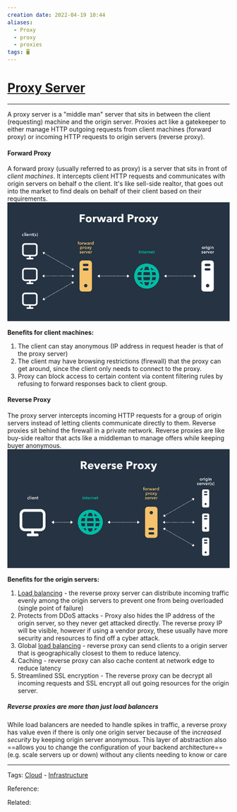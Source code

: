 ```yaml
---
creation date: 2022-04-19 10:44
aliases:
  - Proxy
  - proxy
  - proxies
tags: 🖥️
---
```


# [Proxy Server](Proxy%20Server.md)
---
A proxy server is a "middle man" server that sits in between the client (requesting) machine and the origin server. Proxies act like a gatekeeper to either manage HTTP outgoing requests from client machines (forward proxy) or incoming HTTP requests to origin servers (reverse proxy). 

#### Forward Proxy
A forward proxy (usually referred to as proxy) is a server that sits in front of *client machines*. It intercepts client HTTP requests and communicates with origin servers on behalf o the client. It's like sell-side realtor, that goes out into the market to find deals on behalf of their client based on their requirements. 
![Pasted image 20220419112138.png](./images/Pasted%20image%2020220419112138.png)

**Benefits for client machines:**
1. The client can stay anonymous (IP address in request header is that of the proxy server)
2.  The client may have browsing restrictions (firewall) that the proxy can get around, since the client only needs to connect to the proxy.
3.  Proxy can block access to certain content via content filtering rules by refusing to forward responses back to client group.

#### Reverse Proxy
The proxy server intercepts incoming HTTP requests for a group of origin servers instead of letting clients communicate directly to them. Reverse proxies sit behind the firewall in a private network. Reverse proxies are like buy-side realtor that acts like a middleman to manage offers while keeping buyer anonymous. 
![Pasted image 20220419112150.png](./images/Pasted%20image%2020220419112150.png)

**Benefits for the origin servers:**
1. [Load balancing](./Load%20Balancing.md) - the reverse proxy server can distribute incoming traffic evenly among the origin servers to prevent one from being overloaded (single point of failure)
2. Protects from DDoS attacks - Proxy also hides the IP address of the origin server, so they never get attacked directly. The reverse proxy IP will be visible, however if using a vendor proxy, these usually have more security and resources to find off a cyber attack.
3. Global [load balancing](./Load%20Balancing.md) - reverse proxy can send clients to a origin server that is geographically closest to them to reduce latency. 
4. Caching - reverse proxy can also cache content at network edge to reduce latency
5. Streamlined SSL encryption - The reverse proxy can be decrypt all incoming requests and SSL encrypt all out going resources for the origin server.


##### Reverse proxies are more than just load balancers
While load balancers are needed to handle spikes in traffic, a reverse proxy has value even if there is only one origin server because of the i*ncreased security* by keeping origin server anonymous. This layer of abstraction also ==allows you to change the configuration of your backend architecture== (e.g. scale servers up or down) without any clients needing to know or care  

---
Tags: [Cloud](./Cloud.md) - [Infrastructure](Infrastructure.md)

Reference:

Related: 
